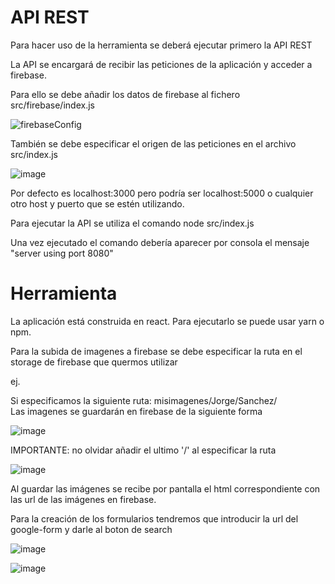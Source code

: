 
# API REST

Para hacer uso de la herramienta se deberá ejecutar primero la API REST

La API se encargará de recibir las peticiones de la aplicación y acceder a firebase.

Para ello se debe añadir los datos de firebase al fichero src/firebase/index.js

![firebaseConfig](https://user-images.githubusercontent.com/88329284/130078916-55673b62-c81f-48fe-b268-2b6ab926a8a4.png)

También se debe especificar el origen de las peticiones en el archivo src/index.js

![image](https://user-images.githubusercontent.com/88329284/130079160-cea87640-51a7-478f-bc7f-5330286561ab.png)

Por defecto es localhost:3000 pero podría ser localhost:5000 o cualquier otro host y puerto que se estén utilizando.

Para ejecutar la API se utiliza el comando node src/index.js 

Una vez ejecutado el comando debería aparecer por consola el mensaje "server using port 8080"


# Herramienta

La aplicación está construida en react. Para ejecutarlo se puede usar yarn o npm.

Para la subida de imagenes a firebase se debe especificar la ruta en el storage de firebase que quermos utilizar

ej. 

Si especificamos la siguiente ruta:
misimagenes/Jorge/Sanchez/  
Las imagenes se guardarán en firebase de la siguiente forma

![image](https://user-images.githubusercontent.com/88329284/130080687-4a4c4474-436a-4671-b60f-5604ad5824da.png)

IMPORTANTE: no olvidar añadir el ultimo '/' al especificar la ruta

![image](https://user-images.githubusercontent.com/88329284/130080503-a4c48023-9a2e-4aac-a83c-b7850a77ff4f.png)

Al guardar las imágenes se recibe por pantalla el html correspondiente con las url de las imágenes en firebase.

Para la creación de los formularios tendremos que introducir la url del google-form y darle al boton de search

![image](https://user-images.githubusercontent.com/88329284/130082355-004076f1-b3d2-4d7d-8685-d8bbf12d7395.png)


![image](https://user-images.githubusercontent.com/88329284/130082495-76ea4b0d-a79a-4daa-b6a8-f24b3389a972.png)

